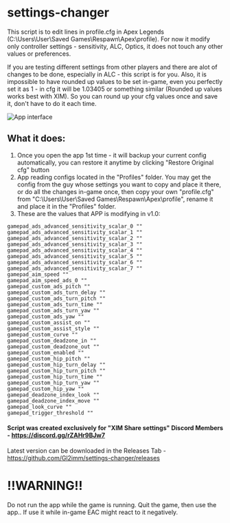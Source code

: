 # settings-changer
This script is to edit lines in profile.cfg in Apex Legends (C:\Users\User\Saved Games\Respawn\Apex\profile). For now it modify only controller settings - sensitivity, ALC, Optics, it does not touch any other values or preferences.

If you are testing different settings from other players and there are alot of changes to be done, especially in ALC - this script is for you. Also, it is impossible to have rounded up values to be set in-game, even you perfectly set it as 1 - in cfg it will be 1.03405 or something similar (Rounded up values works best with XIM). So you can round up your cfg values once and save it, don't have to do it each time.

![App interface](https://i.ibb.co/pwCQ18G/1.png)

## What it does:
1. Once you open the app 1st time - it will backup your current config automatically, you can restore it anytime by clicking "Restore Original cfg" button
2. App reading configs located in the "Profiles" folder. You may get the config from the guy whose settings you want to copy and place it there, or do all the changes in-game once, then copy your own "profile.cfg" from "C:\Users\User\Saved Games\Respawn\Apex\profile", rename it and place it in the "Profiles" folder.
3. These are the values that APP is modifying in v1.0:
```
gamepad_ads_advanced_sensitivity_scalar_0 "" 
gamepad_ads_advanced_sensitivity_scalar_1 "" 
gamepad_ads_advanced_sensitivity_scalar_2 "" 
gamepad_ads_advanced_sensitivity_scalar_3 ""
gamepad_ads_advanced_sensitivity_scalar_4 ""
gamepad_ads_advanced_sensitivity_scalar_5 ""
gamepad_ads_advanced_sensitivity_scalar_6 ""
gamepad_ads_advanced_sensitivity_scalar_7 ""
gamepad_aim_speed ""
gamepad_aim_speed_ads_0 ""
gamepad_custom_ads_pitch ""
gamepad_custom_ads_turn_delay ""
gamepad_custom_ads_turn_pitch ""
gamepad_custom_ads_turn_time ""
gamepad_custom_ads_turn_yaw ""
gamepad_custom_ads_yaw ""
gamepad_custom_assist_on ""
gamepad_custom_assist_style ""
gamepad_custom_curve ""
gamepad_custom_deadzone_in ""
gamepad_custom_deadzone_out ""
gamepad_custom_enabled ""
gamepad_custom_hip_pitch ""
gamepad_custom_hip_turn_delay ""
gamepad_custom_hip_turn_pitch ""
gamepad_custom_hip_turn_time ""
gamepad_custom_hip_turn_yaw ""
gamepad_custom_hip_yaw ""
gamepad_deadzone_index_look ""
gamepad_deadzone_index_move ""
gamepad_look_curve ""
gamepad_trigger_threshold ""
```

#### Script was created exclusively for "XIM Share settings" Discord Members - https://discord.gg/rZAHr9BJw7

Latest version can be downloaded in the Releases Tab - https://github.com/Gl2imm/settings-changer/releases

# !!WARNING!!
Do not run the app while the game is running. Quit the game, then use the app.. If use it while in-game EAC might react to it negatively.
